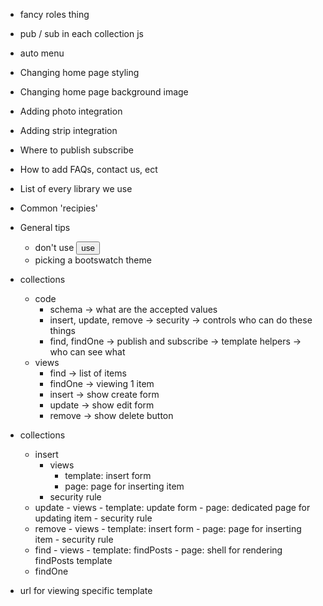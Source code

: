 - fancy roles thing
- pub / sub in each collection js
- auto menu

- Changing home page styling
- Changing home page background image
- Adding photo integration
- Adding strip integration
- Where to publish subscribe
- How to add FAQs, contact us, ect

- List of every library we use

- Common 'recipies'

- General tips
    - don't use <button> use <a>
    - picking a bootswatch theme

- collections
    - code
        - schema -> what are the accepted values
        - insert, update, remove -> security -> controls who can do these things
        - find, findOne -> publish and subscribe -> template helpers -> who can see what
    - views
        - find -> list of items
        - findOne -> viewing 1 item
        - insert -> show create form
        - update -> show edit form
        - remove -> show delete button

- collections
    - insert
        - views
            - template: insert form
            - page: page for inserting item
        - security rule
    - update
           - views
               - template: update form
               - page: dedicated page for updating item
           - security rule
    - remove
           - views
               - template: insert form
               - page: page for inserting item
           - security rule
    - find
            - views
                - template: findPosts
                - page: shell for rendering findPosts template
    - findOne

- url for viewing specific template